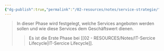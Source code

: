 ```yaml
---
{"dg-publish":true,"permalink":"/02-resources/notes/service-strategie/","tags":["GFN/LF06"],"noteIcon":"","updated":"2024-10-20T20:36:18.034+02:00"}
---
```


>In dieser Phase wird festgelegt, welche Services angeboten werden sollen und wie diese Services dem Geschäftswert dienen.
>> Es ist die Erste Phase bei [[02 - RESOURCES/Notes/IT-Sercice Lifecycle\|IT-Sercice Lifecycle]].
